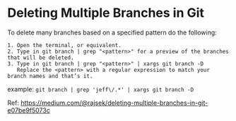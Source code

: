 # Deleting Multiple Branches in Git

To delete many branches based on a specified pattern do the following:

```
1. Open the terminal, or equivalent.
2. Type in git branch | grep "<pattern>" for a preview of the branches that will be deleted.
3. Type in git branch | grep "<pattern>" | xargs git branch -D
   Replace the <pattern> with a regular expression to match your branch names and that’s it.
```

example: `git branch | grep 'jeff\/.*' | xargs git branch -D`

Ref: https://medium.com/@rajsek/deleting-multiple-branches-in-git-e07be9f5073c
